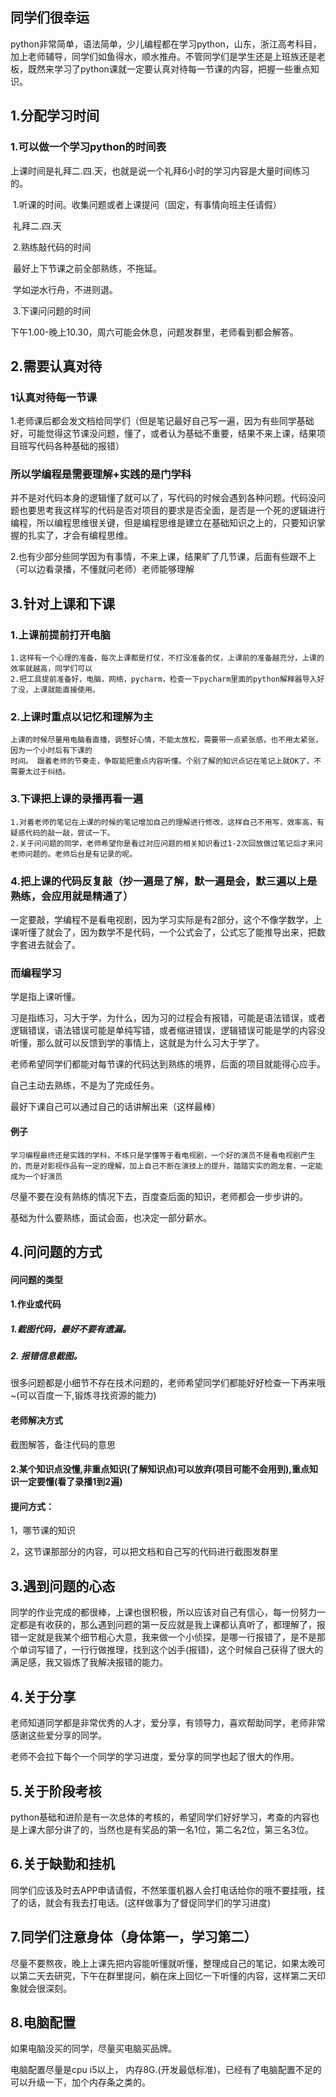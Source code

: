 ##  同学们很幸运

python非常简单，语法简单，少儿编程都在学习python，山东，浙江高考科目，加上老师辅导，同学们如鱼得水，顺水推舟。不管同学们是学生还是上班族还是老板，既然来学习了python课就一定要认真对待每一节课的内容，把握一些重点知识。

## 1.分配学习时间

### 1.可以做一个学习python的时间表

上课时间是礼拜二.四.天，也就是说一个礼拜6小时的学习内容是大量时间练习的。

​	1.听课的时间。收集问题或者上课提问（固定，有事情向班主任请假）

​		礼拜二.四.天

​	2.熟练敲代码的时间

​		最好上下节课之前全部熟练，不拖延。

​		学如逆水行舟，不进则退。

​	3.下课问问题的时间

​		下午1.00-晚上10.30，周六可能会休息，问题发群里，老师看到都会解答。

## 2.需要认真对待

### 1认真对待每一节课

1.老师课后都会发文档给同学们（但是笔记最好自己写一遍，因为有些同学基础好，可能觉得这节课没问题，懂了，或者认为基础不重要，结果不来上课，结果项目班写代码各种基础的报错）

### 所以学编程是需要理解+实践的是门学科

并不是对代码本身的逻辑懂了就可以了，写代码的时候会遇到各种问题。代码没问题也要思考我这样写的代码是否对项目的要求是否全面，是否是一个死的逻辑进行编程，所以编程思维很关键，但是编程思维是建立在基础知识之上的，只要知识掌握的扎实了，才会有编程思维。

2.也有少部分些同学因为有事情，不来上课，结果旷了几节课，后面有些跟不上（可以边看录播，不懂就问老师）老师能够理解

## 3.针对上课和下课

### 1.上课前提前打开电脑

```
1.这样有一个心理的准备，每次上课都是打仗，不打没准备的仗，上课前的准备越充分，上课的效率就越高，同学们可以
2.把工具提前准备好，电脑，网络，pycharm，检查一下pycharm里面的python解释器导入好了没，上课就能直接使用。
```

### 2.上课时重点以记忆和理解为主

```
上课的时候尽量用电脑看直播，调整好心情，不能太放松，需要带一点紧张感，也不用太紧张，因为一个小时后有下课的
时间。 跟着老师的节奏走，争取能把重点内容听懂。个别了解的知识点记在笔记上就OK了，不需要太过于纠结。   
```

### 3.下课把上课的录播再看一遍

```
1.对着老师的笔记在上课的时候的笔记增加自己的理解进行修改，这样自己不用写，效率高，有疑惑代码的敲一敲，尝试一下。
2.关于问问题的同学，老师希望你是看过对应问题的相关知识看过1-2次回放做过笔记后才来问老师问题的。老师后台是有记录的呢。
```

### 4.把上课的代码反复敲（抄一遍是了解，默一遍是会，默三遍以上是熟练，会应用就是精通了）

一定要敲，学编程不是看电视剧，因为学习实际是有2部分，这个不像学数学，上课听懂了就会了，因为数学不是代码，一个公式会了，公式忘了能推导出来，把数字套进去就会了。

### 而编程学习

学是指上课听懂。

习是指练习，习大于学，为什么，因为习的过程会有报错，可能是语法错误，或者逻辑错误，语法错误可能是单纯写错，或者缩进错误，逻辑错误可能是学的内容没听懂，那么就可以反馈到学的事情上，这就是为什么习大于学了。

老师希望同学们都能对每节课的代码达到熟练的境界，后面的项目就能得心应手。

自己主动去熟练，不是为了完成任务。

最好下课自己可以通过自己的话讲解出来（这样最棒）

#### 例子

```
学习编程最终还是实践的学科，不练只是学懂等于看电视剧，一个好的演员不是看电视剧产生的，而是对影视作品有一定的理解，加上自己不断在演技上的提升，踏踏实实的跑龙套，一定能成为一个好演员
```

尽量不要在没有熟练的情况下去，百度查后面的知识，老师都会一步步讲的。

基础为什么要熟练，面试会面，也决定一部分薪水。

## 4.问问题的方式

#### 问问题的类型

#### 1.作业或代码

##### 1.截图代码，最好不要有遗漏。      

##### 2. 报错信息截图。

很多问题都是小细节不存在技术问题的，老师希望同学们都能好好检查一下再来哦~(可以百度一下,锻炼寻找资源的能力)

#### 老师解决方式

截图解答，备注代码的意思

#### 2.某个知识点没懂,非重点知识(了解知识点)可以放弃(项目可能不会用到),重点知识一定要懂(看了录播1到2遍)

#### 提问方式：

1，哪节课的知识

2，这节课那部分的内容，可以把文档和自己写的代码进行截图发群里

## 3.遇到问题的心态

同学的作业完成的都很棒，上课也很积极，所以应该对自己有信心，每一份努力一定都是有收获的，那么遇到问题的第一反应就是我上课都认真听了，都理解了，报错一定就是我某个细节粗心大意，我来做一个小侦探，是哪一行报错了，是不是那个单词写错了，一行行做推理，找到这个凶手(报错)，这个时候自己获得了很大的满足感，我又锻炼了我解决报错的能力。

## 4.关于分享

老师知道同学都是非常优秀的人才，爱分享，有领导力，喜欢帮助同学，老师非常感谢这些爱分享的同学。

老师不会拉下每个一个同学的学习进度，爱分享的同学也起了很大的作用。

## 5.关于阶段考核

python基础和进阶是有一次总体的考核的，希望同学们好好学习，考查的内容也是上课大部分讲了的，当然也是有奖品的第一名1位，第二名2位，第三名3位。

## 6.关于缺勤和挂机

同学们应该及时去APP申请请假，不然笨蛋机器人会打电话给你的哦不要挂哦，挂了的话，就会有我去打电话。(这样做事为了督促同学们的学习进度)

## 7.同学们注意身体（身体第一，学习第二）

尽量不要熬夜，晚上上课先把内容能听懂就听懂，整理成自己的笔记，如果太晚可以第二天去研究，下午在群里提问，躺在床上回忆一下听懂的内容，这样第二天印象就会很深刻。

## 8.电脑配置

如果电脑没买的同学，尽量买电脑买品牌。

电脑配置尽量是cpu i5以上， 内存8G.(开发最低标准)，已经有了电脑配置不足的可以升级一下，加个内存条之类的。







